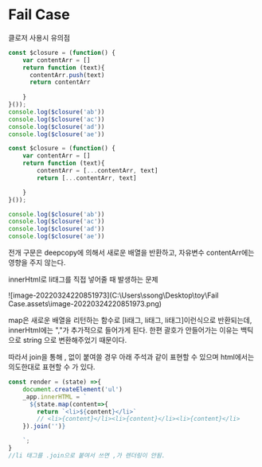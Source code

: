 # Fail Case





클로저 사용시 유의점 

```js
const $closure = (function() {
    var contentArr = []
    return function (text){
      contentArr.push(text)
      return contentArr
      
    }
}());
console.log($closure('ab'))
console.log($closure('ac'))
console.log($closure('ad'))
console.log($closure('ae'))
```





```js
const $closure = (function() {
    var contentArr = []
    return function (text){
        contentArr = [...contentArr, text]
        return [...contentArr, text]

    }
}());

console.log($closure('ab'))
console.log($closure('ac'))
console.log($closure('ad'))
console.log($closure('ae'))
```

 전개 구문은 deepcopy에 의해서 새로운 배열을 반환하고, 자유변수 contentArr에는 영향을 주지 않는다.





innerHtml로 li태그를 직접 넣어줄 때 발생하는 문제

![image-20220324220851973](C:\Users\ssong\Desktop\toy\Fail Case.assets\image-20220324220851973.png)

map은 새로운 배열을 리턴하는 함수로 [li태그, li태그, li태그]이런식으로 반환되는데, innerHtml에는 ","가 추가적으로 들어가게 된다. 한편 괄호가 안들어가는 이유는 백틱으로 string 으로 변환해주었기 때문이다.



따라서 join을 통해 , 없이 붙여쓸 경우 아래 주석과 같이 표현할 수 있으며 html에서는 의도한대로 표현할 수 가 있다.







```js
const render = (state) =>{
    document.createElement('ul')
    _app.innerHTML = `
      ${state.map(content=>{
        return `<li>${content}</li>`
        // <li>{content}</li><li>{content}</li><li>{content}</li>
    }).join('')}

    `;
}
//li 태그를 .join으로 붙여서 쓰면 ,가 렌더링이 안됨.
```

